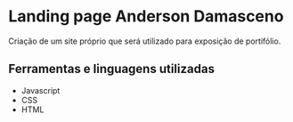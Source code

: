 # Landing page Anderson Damasceno

Criação de um site próprio que será utilizado para exposição de portifólio.

## Ferramentas e linguagens utilizadas

* Javascript
* CSS
* HTML
